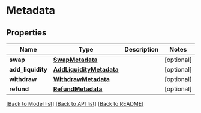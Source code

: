# Metadata

## Properties
Name | Type | Description | Notes
------------ | ------------- | ------------- | -------------
**swap** | [**SwapMetadata**](SwapMetadata.md) |  | [optional] 
**add_liquidity** | [**AddLiquidityMetadata**](AddLiquidityMetadata.md) |  | [optional] 
**withdraw** | [**WithdrawMetadata**](WithdrawMetadata.md) |  | [optional] 
**refund** | [**RefundMetadata**](RefundMetadata.md) |  | [optional] 

[[Back to Model list]](../README.md#documentation-for-models) [[Back to API list]](../README.md#documentation-for-api-endpoints) [[Back to README]](../README.md)

